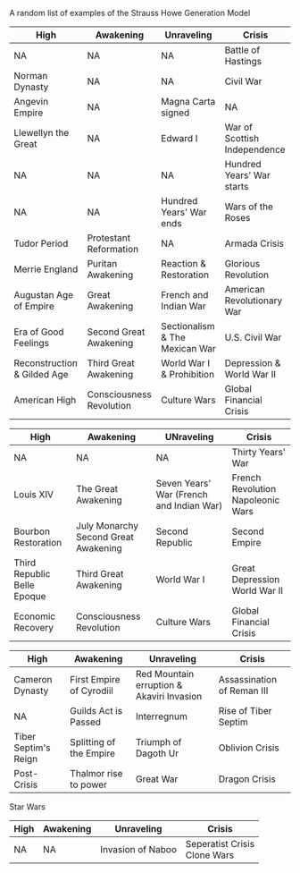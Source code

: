A random list of examples of the Strauss Howe Generation Model

|High|Awakening|Unraveling|Crisis|
|---|---|---|---|
| NA | NA | NA | Battle of Hastings 
Norman Dynasty | NA | NA | Civil War
Angevin Empire | NA | Magna Carta signed | NA 
Llewellyn the Great | NA | Edward I | War of Scottish Independence 
NA | NA | NA | Hundred Years' War starts 
NA | NA | Hundred Years' War ends | Wars of the Roses 
Tudor Period | Protestant Reformation | NA | Armada Crisis
Merrie England | Puritan Awakening | Reaction & Restoration | Glorious Revolution 
Augustan Age of Empire | Great Awakening | French and Indian War | American Revolutionary War 
Era of Good Feelings | Second Great Awakening | Sectionalism & The Mexican War | U.S. Civil War 
Reconstruction & Gilded Age | Third Great Awakening | World War I & Prohibition | Depression & World War II 
American High | Consciousness Revolution | Culture Wars | Global Financial Crisis 

|High|Awakening|UNraveling|Crisis|
|---|---|---|---|
NA | NA | NA | Thirty Years' War 
Louis XIV | The Great Awakening | Seven Years' War (French and Indian War) | French Revolution<br/>Napoleonic Wars
Bourbon Restoration | July Monarchy<br/>Second Great Awakening | Second Republic | Second Empire | 
Third Republic<br/>Belle Epoque | Third Great Awakening | World War I | Great Depression<br/>World War II 
Economic Recovery | Consciousness Revolution | Culture Wars | Global Financial Crisis

|High|Awakening|Unraveling|Crisis|
|---|---|---|---|
Cameron Dynasty | First Empire of Cyrodiil | Red Mountain erruption & Akaviri Invasion | Assassination of Reman III 
NA | Guilds Act is Passed | Interregnum | Rise of Tiber Septim 
Tiber Septim's Reign | Splitting of the Empire | Triumph of Dagoth Ur | Oblivion Crisis 
Post-Crisis | Thalmor rise to power | Great War | Dragon Crisis |



Star Wars 

|High|Awakening|Unraveling|Crisis|
|---|---|---|---|
NA | NA | Invasion of Naboo | Seperatist Crisis<br/>Clone Wars
